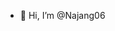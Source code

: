 - 👋 Hi, I’m @Najang06
<!---
Najang06/Najang06 is a ✨ special ✨ repository because its `README.md` (this file) appears on your GitHub profile.
You can click the Preview link to take a look at your changes.
--->
